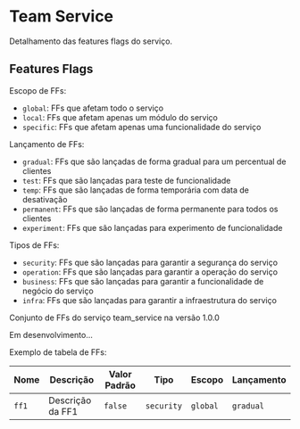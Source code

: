 # Team Service

Detalhamento das features flags do serviço.

## Features Flags

Escopo de FFs:

- `global`: FFs que afetam todo o serviço
- `local`: FFs que afetam apenas um módulo do serviço
- `specific`: FFs que afetam apenas uma funcionalidade do serviço

Lançamento de FFs:

- `gradual`: FFs que são lançadas de forma gradual para um percentual de clientes
- `test`: FFs que são lançadas para teste de funcionalidade
- `temp`: FFs que são lançadas de forma temporária com data de desativação
- `permanent`: FFs que são lançadas de forma permanente para todos os clientes
- `experiment`: FFs que são lançadas para experimento de funcionalidade

Tipos de FFs:

- `security`: FFs que são lançadas para garantir a segurança do serviço
- `operation`: FFs que são lançadas para garantir a operação do serviço
- `business`: FFs que são lançadas para garantir a funcionalidade de negócio do serviço
- `infra`: FFs que são lançadas para garantir a infraestrutura do serviço

Conjunto de FFs do serviço team_service na versão 1.0.0

Em desenvolvimento...

Exemplo de tabela de FFs:

| Nome | Descrição | Valor Padrão | Tipo | Escopo | Lançamento |
|------|-----------|--------------|------|--------|------------|
| `ff1` | Descrição da FF1 | `false` | `security` | `global` | `gradual` |
